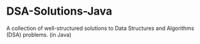 # DSA-Solutions-Java
A collection of well-structured solutions to Data Structures and Algorithms (DSA) problems. (in Java)
